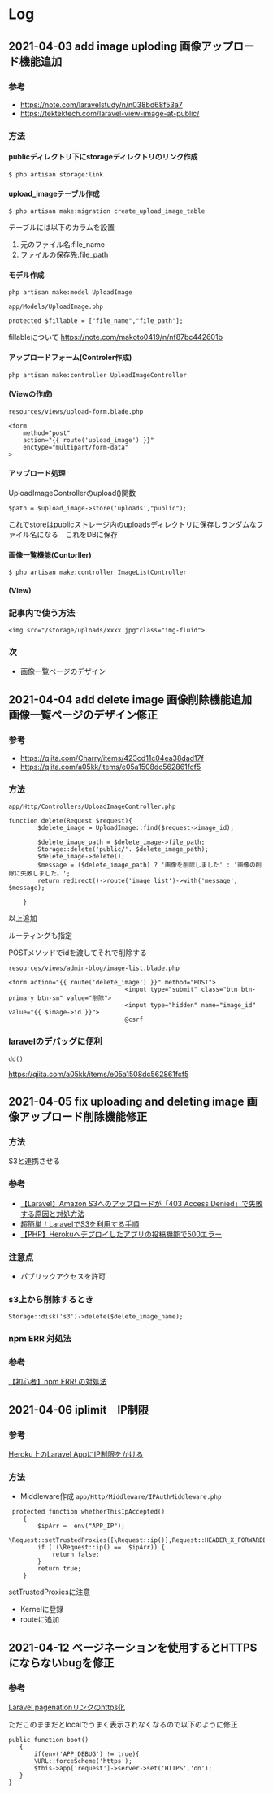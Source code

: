 # Log
## 2021-04-03 add image uploding 画像アップロード機能追加
### 参考
- https://note.com/laravelstudy/n/n038bd68f53a7
- https://tektektech.com/laravel-view-image-at-public/
### 方法
#### publicディレクトリ下にstorageディレクトリのリンク作成
```
$ php artisan storage:link
```
#### upload_imageテーブル作成
```
$ php artisan make:migration create_upload_image_table
```
テーブルには以下のカラムを設置
1. 元のファイル名:file_name
1. ファイルの保存先:file_path

#### モデル作成
```
php artisan make:model UploadImage
```
`app/Models/UploadImage.php`
```
protected $fillable = ["file_name","file_path"];
```
fillableについて https://note.com/makoto0419/n/nf87bc442601b

#### アップロードフォーム(Controler作成)
```
php artisan make:controller UploadImageController
```
#### (Viewの作成)
`resources/views/upload-form.blade.php`
```
<form 
	method="post"
	action="{{ route('upload_image') }}"
	enctype="multipart/form-data"
>

```
#### アップロード処理
UploadImageControllerのupload()関数
```
$path = $upload_image->store('uploads',"public");
```
これでstoreはpublicストレージ内のuploadsディレクトリに保存しランダムなファイル名になる　これをDBに保存
#### 画像一覧機能(Contorller)
```
$ php artisan make:controller ImageListController
```
#### (View)

### 記事内で使う方法
```
<img src="/storage/uploads/xxxx.jpg"class="img-fluid">
```
### 次
- 画像一覧ページのデザイン

## 2021-04-04 add delete image 画像削除機能追加　画像一覧ページのデザイン修正
### 参考
- https://qiita.com/Charry/items/423cd11c04ea38dad17f
- https://qiita.com/a05kk/items/e05a1508dc562861fcf5
### 方法
`app/Http/Controllers/UploadImageController.php`
```
function delete(Request $request){
		$delete_image = UploadImage::find($request->image_id);
		
		$delete_image_path = $delete_image->file_path;
		Storage::delete('public/'. $delete_image_path);
		$delete_image->delete();
		$message = ($delete_image_path) ? '画像を削除しました' : '画像の削除に失敗しました。';
		return redirect()->route('image_list')->with('message', $message);
		
	}
```
以上追加

ルーティングも指定

POSTメソッドでidを渡してそれで削除する

`resources/views/admin-blog/image-list.blade.php`
```
<form action="{{ route('delete_image') }}" method="POST">
                    			<input type="submit" class="btn btn-primary btn-sm" value="削除">
                    			<input type="hidden" name="image_id" value="{{ $image->id }}">
								@csrf
```
### laravelのデバッグに便利
```
dd()
```
https://qiita.com/a05kk/items/e05a1508dc562861fcf5

## 2021-04-05 fix uploading and deleting image 画像アップロード削除機能修正
### 方法
S3と連携させる
### 参考
- [【Laravel】Amazon S3へのアップロードが「403 Access Denied」で失敗する原因と対処方法](https://qiita.com/whitia/items/271ce8485df2148702df)
- [超簡単！LaravelでS3を利用する手順](https://qiita.com/tiwu_dev/items/ecb115a92ebfebf6a92f)
- [【PHP】Herokuへデプロイしたアプリの投稿機能で500エラー](https://qiita.com/shin_moto/items/8e8ca6f8355df09ce827)
### 注意点
- パブリックアクセスを許可

### s3上から削除するとき
```
Storage::disk('s3')->delete($delete_image_name);
```
### npm ERR 対処法
### 参考
[【初心者】npm ERR! の対処法](https://qiita.com/wafuwafu13/items/2fe43414aa6e1899f494)
##  2021-04-06 iplimit　IP制限
### 参考
[Heroku上のLaravel AppにIP制限をかける](https://qiita.com/shosho/items/2276b755a44b6c6794af)
### 方法
- Middleware作成
`app/Http/Middleware/IPAuthMiddleware.php`
```
 protected function whetherThisIpAccepted()
    {
        $ipArr =  env("APP_IP");
        \Request::setTrustedProxies([\Request::ip()],Request::HEADER_X_FORWARDED_ALL);
        if (!(\Request::ip() ==  $ipArr)) {
            return false;
        }
        return true;
    }
```
setTrustedProxiesに注意
- Kernelに登録
- routeに追加
## 2021-04-12 ページネーションを使用するとHTTPSにならないbugを修正
### 参考
 [Laravel pagenationリンクのhttps化](https://qiita.com/takuma-jpn/items/712a3ec7abcd045a087d)

 ただこのままだとlocalでうまく表示されなくなるので以下のように修正
 ```
 public function boot()
    {
        if(env('APP_DEBUG') != true){
        \URL::forceScheme('https');
        $this->app['request']->server->set('HTTPS','on');
    }
}
 ```